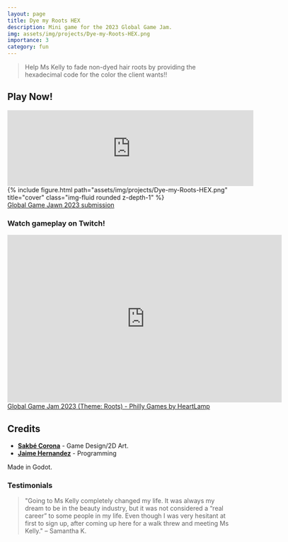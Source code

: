 ```yaml
---
layout: page
title: Dye my Roots HEX
description: Mini game for the 2023 Global Game Jam.
img: assets/img/projects/Dye-my-Roots-HEX.png
importance: 3
category: fun
---
```


> Help Ms Kelly to fade non-dyed hair roots by providing the hexadecimal code for the color the client wants!!

## Play Now!
<iframe src="https://itch.io/embed/1913892?linkback=true&amp;border_width=3&amp;bg_color=272323&amp;fg_color=e4e2dc&amp;link_color=fa70c9&amp;border_color=653757" width="556" height="171" frameborder="0"><a href="https://aestial.itch.io/dye-my-roots-hex">Dye my Roots HEX by Liquid Cat</a></iframe>
<br>

<div class="row">
    <div class="col-sm mt-3 mt-md-0">
        {% include figure.html path="assets/img/projects/Dye-my-Roots-HEX.png" title="cover" class="img-fluid rounded z-depth-1" %}
    </div>
</div>
<div class="caption">
    <a href="https://globalgamejam.org/2023/jam-sites/global-game-jam-philly" target="_blank">Global Game Jawn 2023 submission</a>
</div>

### Watch gameplay on Twitch!
<div class="row">
    <div class="col-sm mt-3 mt-md-0">
    <iframe src="https://player.twitch.tv/?video=1736783207&parent=aestial.github.io" frameborder="0" allowfullscreen="true" scrolling="no" height="378" width="620"></iframe>
    </div>
</div>
<div class="caption">
    <a href="https://www.twitch.tv/videos/1736783207" target="_blank">Global Game Jam 2023 (Theme: Roots) - Philly Games by HeartLamp</a>
</div>

## Credits
- [**Sakbé Corona**](https://dori.science/) - Game Design/2D Art.
- [**Jaime Hernandez**](https://dori.science/) - Programming

Made in Godot.

### Testimonials
> "Going to Ms Kelly completely changed my life. It was always my dream to be in the beauty industry, but it was not considered a “real career” to some people in my life. Even though I was very hesitant at first to sign up, after coming up here for a walk threw and meeting Ms Kelly."
> – Samantha K.